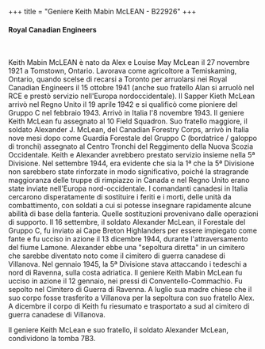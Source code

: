+++
title = "Geniere Keith Mabin McLEAN - B22926"
+++

#### Royal Canadian Engineers
<br>


Keith Mabin McLEAN è nato da Alex e Louise May McLean il 27 novembre 1921 a Tomstown, Ontario. 
Lavorava come agricoltore a Temiskaming, Ontario, quando scelse di recarsi a Toronto per arruolarsi nei Royal Canadian Engineers il 15 ottobre 1941 (anche suo fratello Alan si arruolò nel RCE e prestò servizio nell'Europa nordoccidentale). Il Sapper Kieth McLean arrivò nel Regno Unito il 19 aprile 1942 e si qualificò come pioniere del Gruppo C nel febbraio 1943.
Arrivò in Italia l'8 novembre 1943. Il geniere Keith McLean fu assegnato al 10 Field Squadron. Suo fratello maggiore, il soldato Alexander J. McLean, del Canadian Forestry Corps, arrivò in Italia nove mesi dopo come Guardia Forestale del Gruppo C (bordatrice / galoppo di tronchi) assegnato al Centro Tronchi del Reggimento della Nuova Scozia Occidentale. Keith e Alexander avrebbero prestato servizio insieme nella 5ª Divisione.
Nel settembre 1944, era evidente che sia la 1ª che la 5ª Divisione non sarebbero state rinforzate in modo significativo, poiché la stragrande maggioranza delle truppe di rimpiazzo in Canada e nel Regno Unito erano state inviate nell'Europa nord-occidentale. I comandanti canadesi in Italia cercarono disperatamente di sostituire i feriti e i morti, delle unità da combattimento, con soldati a cui si potesse insegnare rapidamente alcune abilità di base della fanteria. Quelle sostituzioni provenivano dalle operazioni di supporto. 
Il 16 settembre, il soldato Alexander McLean, il Forestale del Gruppo C, fu inviato ai Cape Breton Highlanders per essere impiegato come fante e fu ucciso in azione il 13 dicembre 1944, durante l'attraversamento del fiume Lamone. Alexander ebbe una "sepoltura diretta" in un cimitero che sarebbe diventato noto come il cimitero di guerra canadese di Villanova.
Nel gennaio 1945, la 5ª Divisione stava attaccando i tedeschi a nord di Ravenna, sulla costa adriatica. Il geniere Keith Mabin McLean fu ucciso in azione il 12 gennaio, nei pressi di Conventello-Commachio. 
Fu sepolto nel Cimitero di Guerra di Ravenna. A luglio sua madre chiese che il suo corpo fosse trasferito a Villanova per la sepoltura con suo fratello Alex. A dicembre il corpo di Keith fu riesumato e trasportato a sud al cimitero di guerra canadese di Villanova.

Il geniere Keith McLean e suo fratello, il soldato Alexander McLean, condividono la tomba 7B3.



